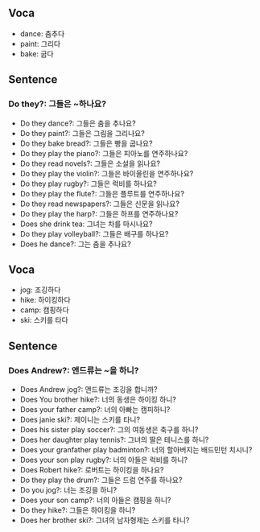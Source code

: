 ## Voca
- dance: 춤추다
- paint: 그리다
- bake: 굽다

## Sentence
### Do they?: 그들은 ~하나요?
- Do they dance?: 그들은 춤을 추나요?
- Do they paint?: 그들은 그림을 그리나요?
- Do they bake bread?: 그들은 빵을 굽나요?
- Do they play the piano?: 그들은 피아노를 연주하나요?
- Do they read novels?: 그들은 소설을 읽나요?
- Do they play the violin?: 그들은 바이올린을 연주하나요?
- Do they play rugby?: 그들은 럭비를 하나요?
- Do they play the flute?: 그들은 플루트를 연주하나요?
- Do they read newspapers?: 그들은 신문을 읽나요?
- Do they play the harp?: 그들은 하프를 연주하나요?
- Does she drink tea: 그녀는 차를 마시나요?
- Do they play volleyball?: 그들은 배구를 하나요?
- Does he dance?: 그는 춤을 추나요?

## Voca
- jog: 조깅하다
- hike: 하이킹하다
- camp: 캠핑하다
- ski: 스키를 타다

## Sentence
### Does Andrew?: 앤드류는 ~을 하니?
- Does Andrew jog?: 앤드류는 조깅을 합니까?
- Does You brother hike?: 너의 동생은 하이킹 하니?
- Does your father camp?: 너의 아빠는 캠피하니?
- Does janie ski?: 제이니는 스키를 타니?
- Does his sister play soccer?: 그의 여동생은 축구를 하니?
- Does her daughter play tennis?: 그녀의 딸은 테니스를 하니?
- Does your granfather play badminton?: 너의 할아버지는 배드민턴 치시니?
- Does your son play rugby?: 너의 아들은 럭비를 하니?
- Does Robert hike?: 로버트는 하이킹을 하나요?
- Do they play the drum?: 그들은 드럼 연주를 하나요?
- Do you jog?: 너는 조깅을 하니?
- Does your son camp?: 너의 아들은 캠핑을 하니?
- Do they hike?: 그들은 하이킹을 하니?
- Does her brother ski?: 그녀의 남자형제는 스키를 타니?
